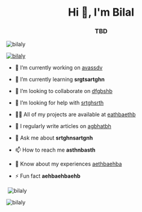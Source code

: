 <h1 align="center">Hi 👋, I'm Bilal</h1>
<h3 align="center">TBD</h3>

<p align="left"> <img src="https://komarev.com/ghpvc/?username=bilaly&label=Profile%20views&color=0e75b6&style=flat" alt="bilaly" /> </p>

<p align="left"> <a href="https://github.com/ryo-ma/github-profile-trophy"><img src="https://github-profile-trophy.vercel.app/?username=bilaly" alt="bilaly" /></a> </p>

- 🔭 I’m currently working on [avassdv](aeearhb)

- 🌱 I’m currently learning **srgtsartghn**

- 👯 I’m looking to collaborate on [dfgbshb](aerhaerfgh)

- 🤝 I’m looking for help with [srtghsrth](earhbgaerhbaeh)

- 👨‍💻 All of my projects are available at [eathbaethb](eathbaethb)

- 📝 I regularly write articles on [agbhatbh](agbhatbh)

- 💬 Ask me about **srtghnsartgnh**

- 📫 How to reach me **asthnbasth**

- 📄 Know about my experiences [aethbaehba](aethbaehba)

- ⚡ Fun fact **aehbaehbaehb**

<!-- <p><img align="left" src="https://github-readme-stats.vercel.app/api/top-langs?username=bilaly&show_icons=true&locale=en&layout=compact" alt="bilaly" /></p> -->

<p>&nbsp;<img align="center" src="https://github-readme-stats.vercel.app/api?username=bilaly&show_icons=true&locale=en" alt="bilaly" /></p>

<p><img align="center" src="https://github-readme-streak-stats.herokuapp.com/?user=bilaly&" alt="bilaly" /></p>
